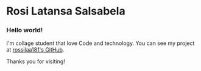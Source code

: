 # Rosi Latansa Salsabela

### Hello world!
I'm collage student that love Code and technology. You can see my project at
[rossilaa181's GitHub](https://github.com/rossilaa181).

Thanks you for visiting!